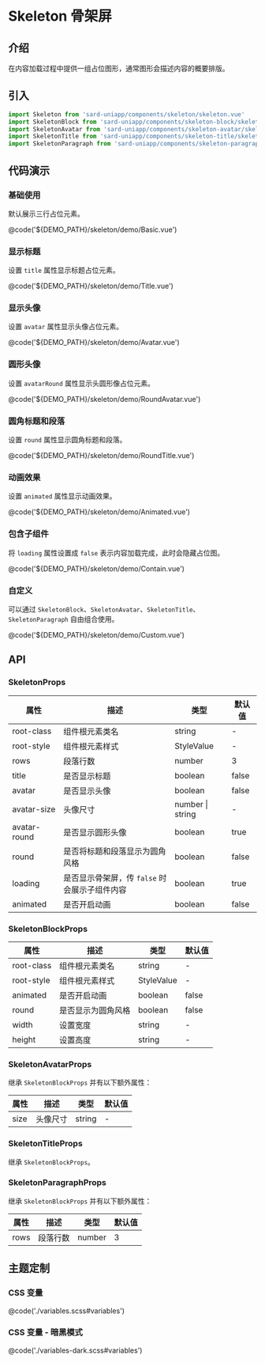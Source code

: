 # Skeleton 骨架屏

## 介绍

在内容加载过程中提供一组占位图形，通常图形会描述内容的概要排版。

## 引入

```ts
import Skeleton from 'sard-uniapp/components/skeleton/skeleton.vue'
import SkeletonBlock from 'sard-uniapp/components/skeleton-block/skeleton-block.vue'
import SkeletonAvatar from 'sard-uniapp/components/skeleton-avatar/skeleton-avatar.vue'
import SkeletonTitle from 'sard-uniapp/components/skeleton-title/skeleton-title.vue'
import SkeletonParagraph from 'sard-uniapp/components/skeleton-paragraph/skeleton-paragraph.vue'
```

## 代码演示

### 基础使用

默认展示三行占位元素。

@code('${DEMO_PATH}/skeleton/demo/Basic.vue')

### 显示标题

设置 `title` 属性显示标题占位元素。

@code('${DEMO_PATH}/skeleton/demo/Title.vue')

### 显示头像

设置 `avatar` 属性显示头像占位元素。

@code('${DEMO_PATH}/skeleton/demo/Avatar.vue')

### 圆形头像

设置 `avatarRound` 属性显示头圆形像占位元素。

@code('${DEMO_PATH}/skeleton/demo/RoundAvatar.vue')

### 圆角标题和段落

设置 `round` 属性显示圆角标题和段落。

@code('${DEMO_PATH}/skeleton/demo/RoundTitle.vue')

### 动画效果

设置 `animated` 属性显示动画效果。

@code('${DEMO_PATH}/skeleton/demo/Animated.vue')

### 包含子组件

将 `loading` 属性设置成 `false` 表示内容加载完成，此时会隐藏占位图。

@code('${DEMO_PATH}/skeleton/demo/Contain.vue')

### 自定义

可以通过 `SkeletonBlock`、`SkeletonAvatar`、`SkeletonTitle`、`SkeletonParagraph` 自由组合使用。

@code('${DEMO_PATH}/skeleton/demo/Custom.vue')

## API

### SkeletonProps

| 属性         | 描述                                          | 类型             | 默认值 |
| ------------ | --------------------------------------------- | ---------------- | ------ |
| root-class   | 组件根元素类名                                | string           | -      |
| root-style   | 组件根元素样式                                | StyleValue       | -      |
| rows         | 段落行数                                      | number           | 3      |
| title        | 是否显示标题                                  | boolean          | false  |
| avatar       | 是否显示头像                                  | boolean          | false  |
| avatar-size  | 头像尺寸                                      | number \| string | -      |
| avatar-round | 是否显示圆形头像                              | boolean          | true   |
| round        | 是否将标题和段落显示为圆角风格                | boolean          | false  |
| loading      | 是否显示骨架屏，传 `false` 时会展示子组件内容 | boolean          | true   |
| animated     | 是否开启动画                                  | boolean          | false  |

### SkeletonBlockProps

| 属性       | 描述               | 类型       | 默认值 |
| ---------- | ------------------ | ---------- | ------ |
| root-class | 组件根元素类名     | string     | -      |
| root-style | 组件根元素样式     | StyleValue | -      |
| animated   | 是否开启动画       | boolean    | false  |
| round      | 是否显示为圆角风格 | boolean    | false  |
| width      | 设置宽度           | string     | -      |
| height     | 设置高度           | string     | -      |

### SkeletonAvatarProps

继承 `SkeletonBlockProps` 并有以下额外属性：

| 属性 | 描述     | 类型   | 默认值 |
| ---- | -------- | ------ | ------ |
| size | 头像尺寸 | string | -      |

### SkeletonTitleProps

继承 `SkeletonBlockProps`。

### SkeletonParagraphProps

继承 `SkeletonBlockProps` 并有以下额外属性：

| 属性 | 描述     | 类型   | 默认值 |
| ---- | -------- | ------ | ------ |
| rows | 段落行数 | number | 3      |

## 主题定制

### CSS 变量

@code('./variables.scss#variables')

### CSS 变量 - 暗黑模式

@code('./variables-dark.scss#variables')
